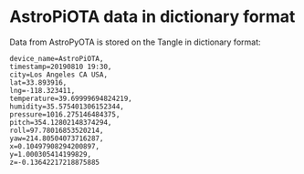 # AstroPiOTA data in dictionary format

Data from AstroPyOTA is stored on the Tangle in dictionary format:

```
device_name=AstroPiOTA,
timestamp=20190810 19:30,
city=Los Angeles CA USA,
lat=33.893916,
lng=-118.323411,
temperature=39.69999694824219,
humidity=35.575401306152344,
pressure=1016.275146484375,
pitch=354.12802148374294,
roll=97.78016853520214,
yaw=214.80504073716287,
x=0.10497908294200897,
y=1.000305414199829,
z=-0.13642217218875885

```
